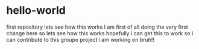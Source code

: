 # hello-world
first repository lets see how this works
I am first of all doing the very first change here so lets see how this works hopefully i can get this to work so i can contribute to this groupo project i am working on bruh!!
